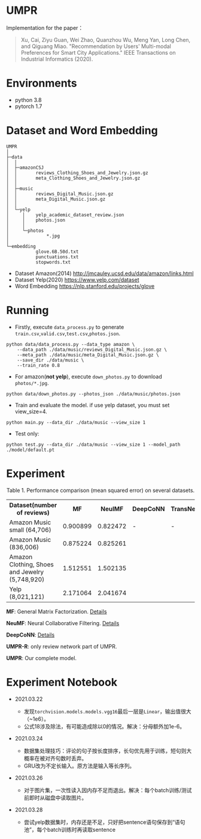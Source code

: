 UMPR
===
Implementation for the paper：  
>Xu, Cai, Ziyu Guan, Wei Zhao, Quanzhou Wu, Meng Yan, Long Chen, and Qiguang Miao.
 "Recommendation by Users' Multi-modal Preferences for Smart City Applications."
 IEEE Transactions on Industrial Informatics (2020).

# Environments
+ python 3.8
+ pytorch 1.7

# Dataset and Word Embedding

```
UMPR
│
├─data
│  │
│  ├─amazonCSJ
│  │       reviews_Clothing_Shoes_and_Jewelry.json.gz
│  │       meta_Clothing_Shoes_and_Jewelry.json.gz
│  │
│  ├─music
│  │       reviews_Digital_Music.json.gz
│  │       meta_Digital_Music.json.gz
│  │
│  └─yelp
│     │    yelp_academic_dataset_review.json
│     │    photos.json
│     │
│     └─photos
│              *.jpg
│
└─embedding
           glove.6B.50d.txt
           punctuations.txt
           stopwords.txt
```

+ Dataset Amazon(2014) http://jmcauley.ucsd.edu/data/amazon/links.html
+ Dataset Yelp(2020) https://www.yelp.com/dataset
+ Word Embedding https://nlp.stanford.edu/projects/glove

# Running

+ Firstly, execute `data_process.py` to generate 
`train.csv`,`valid.csv`,`test.csv`,`photos.json`.
```shell script
python data/data_process.py --data_type amazon \
    --data_path ./data/music/reviews_Digital_Music.json.gz \
    --meta_path ./data/music/meta_Digital_Music.json.gz \
    --save_dir ./data/music \
    --train_rate 0.8
```

+ For amazon(**not yelp**), execute `down_photos.py` to download `photos/*.jpg`.
```shell script
python data/down_photos.py --photos_json ./data/music/photos.json
```

+ Train and evaluate the model. if use yelp dataset, you must set view_size=4.
```shell script
python main.py --data_dir ./data/music --view_size 1
```
+ Test only:
```shell script
python test.py --data_dir ./data/music --view_size 1 --model_path ./model/default.pt
```

# Experiment

<p align="center" style="margin: 0">
Table 1. 
Performance comparison (mean squared error) on several datasets.
</p>
<table align="center">
    <tr>
        <th>Dataset(number of reviews)</th>
        <th>MF</th>
        <th>NeulMF</th>
        <th>DeepCoNN</th>
        <th>TransNets</th>
        <th>MPCN</th>
        <th>UMPR-R</th>
        <th>UMPR</th>
    </tr>
    <tr>
        <td>Amazon Music small (64,706)</td>
        <td>0.900899</td>
        <td>0.822472</td>
        <td>-</td>
        <td>-</td>
        <td>-</td>
        <td>1.117017</td>
        <td>0.925538</td>
    </tr>
    <tr>
        <td>Amazon Music (836,006)</td>
        <td>0.875224</td>
        <td>0.825261</td>
    </tr>
    <tr>
        <td>Amazon Clothing, Shoes and Jewelry (5,748,920)</td>
        <td>1.512551</td>
        <td>1.502135</td>
    </tr>
    <tr>
        <td>Yelp (8,021,121)</td>
        <td>2.171064</td>
        <td>2.041674</td>
    </tr>
</table>

**MF**: General Matrix Factorization.
[Details](https://github.com/iamwinter/MatrixFactorization)

**NeuMF**: Neural Collaborative Filtering.
[Details](https://github.com/iamwinter/NeuralCollaborativeFiltering)

**DeepCoNN**: [Details](https://github.com/iamwinter/DeepCoNN)

**UMPR-R**: only review network part of UMPR.

**UMPR**: Our complete model.


# Experiment Notebook

+ 2021.03.22

  - 发现`torchvision.models.models.vgg16`最后一层是`Linear`，输出值很大（~1e6）。
  - 公式18涉及除法，有可能造成除以0的情况。解决：分母额外加1e-6。

+ 2021.03.24

  - 数据集处理技巧：评论的句子按长度排序，长句优先用于训练，短句则大概率在被对齐句数时丢弃。
  - GRU改为不定长输入。原方法是输入等长序列。

+ 2021.03.26

  - 对于图片集，一次性读入因内存不足而退出。解决：每个batch训练/测试前即时从磁盘中读取图片。

+ 2021.03.28

  - 尝试yelp数据集时，内存还是不足，只好把sentence语句保存到“语句池”，每个batch训练时再读取sentence
